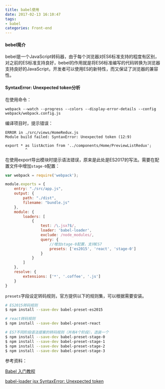 ```yaml
---
title: babel使用
date: 2017-02-13 16:10:47
tags:
- babel
categories: Front-end
---
```


#### bebel简介

bebel是一个JavaScript转码器，由于每个浏览器对ES6标准支持的程度有区别，对之前的ES标准支持良好，bebel的作用就是将ES6标准编写的代码转换为浏览器支持良好的JavaScript，开发者可以使用ES的新特性，而又保证了浏览器的兼容性。

<!-- more -->

#### SyntaxError: Unexpected token分析

在使用命令：

```
webpack --watch --progress --colors --display-error-details --config webpack/webpack.config.js
```

编译项目时，提示错误：

```
ERROR in ./src/views/HomeRedux.js
Module build failed: SyntaxError: Unexpected token (12:9)

export * as listAction from '../components/Home/PreviewListRedux';
         ^
```

在使用export导出模块时提示语法错误，原来是此处是ES2017的写法。需要在配置文件中增加`stage-0`配置：

```javascript
var webpack = require('webpack');

module.exports = {
    entry: "./src/app.js",
    output: {
        path: "./dist",
        filename: "bundle.js"
    },
    module: {
        loaders: [
            {
                test: /\.jsx?$/,
                loader: 'babel-loader',
                exclude: /node_modules/,
                query: {
                	//增加stage-0配置，支持ES7
                    presets: ['es2015', 'react', 'stage-0']
                }
            }
        ]
    },
    resolve: {
        extensions: ['*', '.coffee', '.js']
    }
}
```

`presets`字段设定转码规则，官方提供以下的规则集，可以根据需要安装。

```Bash
# ES2015转码规则
$ npm install --save-dev babel-preset-es2015

# react转码规则
$ npm install --save-dev babel-preset-react

# ES7不同阶段语法提案的转码规则（共有4个阶段），选装一个
$ npm install --save-dev babel-preset-stage-0
$ npm install --save-dev babel-preset-stage-1
$ npm install --save-dev babel-preset-stage-2
$ npm install --save-dev babel-preset-stage-3
```

参考资料：

[Babel 入门教程](http://www.ruanyifeng.com/blog/2016/01/babel.html)

[babel-loader jsx SyntaxError: Unexpected token](http://stackoverflow.com/questions/33460420/babel-loader-jsx-syntaxerror-unexpected-token)
